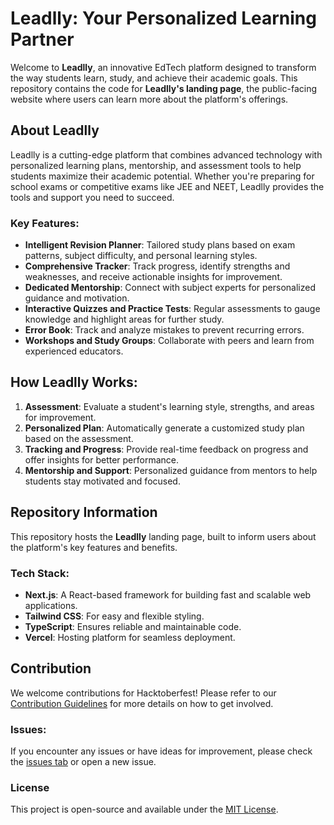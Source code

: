 # Leadlly: Your Personalized Learning Partner

Welcome to **Leadlly**, an innovative EdTech platform designed to transform the way students learn, study, and achieve their academic goals. This repository contains the code for **Leadlly's landing page**, the public-facing website where users can learn more about the platform's offerings.

## About Leadlly

Leadlly is a cutting-edge platform that combines advanced technology with personalized learning plans, mentorship, and assessment tools to help students maximize their academic potential. Whether you're preparing for school exams or competitive exams like JEE and NEET, Leadlly provides the tools and support you need to succeed.

### Key Features:

- **Intelligent Revision Planner**: Tailored study plans based on exam patterns, subject difficulty, and personal learning styles.
- **Comprehensive Tracker**: Track progress, identify strengths and weaknesses, and receive actionable insights for improvement.
- **Dedicated Mentorship**: Connect with subject experts for personalized guidance and motivation.
- **Interactive Quizzes and Practice Tests**: Regular assessments to gauge knowledge and highlight areas for further study.
- **Error Book**: Track and analyze mistakes to prevent recurring errors.
- **Workshops and Study Groups**: Collaborate with peers and learn from experienced educators.

## How Leadlly Works:

1. **Assessment**: Evaluate a student's learning style, strengths, and areas for improvement.
2. **Personalized Plan**: Automatically generate a customized study plan based on the assessment.
3. **Tracking and Progress**: Provide real-time feedback on progress and offer insights for better performance.
4. **Mentorship and Support**: Personalized guidance from mentors to help students stay motivated and focused.

## Repository Information

This repository hosts the **Leadlly** landing page, built to inform users about the platform's key features and benefits.

### Tech Stack:

- **Next.js**: A React-based framework for building fast and scalable web applications.
- **Tailwind CSS**: For easy and flexible styling.
- **TypeScript**: Ensures reliable and maintainable code.
- **Vercel**: Hosting platform for seamless deployment.

## Contribution

We welcome contributions for Hacktoberfest! Please refer to our [Contribution Guidelines](CONTRIBUTION.md) for more details on how to get involved.

### Issues:

If you encounter any issues or have ideas for improvement, please check the [issues tab](https://github.com/leadlly/leadlly.in/issues) or open a new issue.

### License

This project is open-source and available under the [MIT License](LICENSE).
